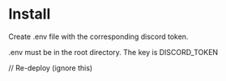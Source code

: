 # Install

Create .env file with the corresponding discord token.

.env must be in the root directory.
The key is DISCORD_TOKEN

// Re-deploy (ignore this)
